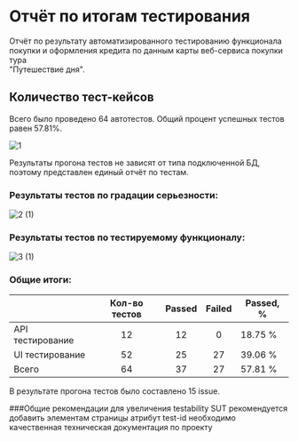 # Отчёт по итогам тестирования

Отчёт по результату автоматизированного тестированию функционала покупки и оформления кредита по данным карты веб-сервиса покупки тура  
"Путешествие дня".

## Количество тест-кейсов

Всего было проведено 64 автотестов. Общий процент успешных тестов равен 57.81%.

![1](https://github.com/Oksana07199/Diplom-QA/assets/143875669/5fa7dfe4-bd27-4036-a027-24a9d5535b42)

Результаты прогона тестов не зависят от типа подключенной БД, поэтому представлен единый отчёт по тестам.

### Результаты тестов по градации серьезности:

![2 (1)](https://github.com/Oksana07199/Diplom-QA/assets/143875669/f725ce8c-de18-4191-b8b6-9aafd6596ba8)


### Результаты тестов по тестируемому функционалу:

![3 (1)](https://github.com/Oksana07199/Diplom-QA/assets/143875669/9882ac75-77d4-4853-ae6d-9f775cce4e5b)


### Общие итоги:

|                  | Кол-во тестов | Passed | Failed | Passed, % |
|:-----------------|:-------------:|:------:|:------:|-----------|
| API тестирование |      12       |   12   |   0    | 18.75 %   |
| UI тестирование  |      52       |   25   |   27   | 39.06 %   |
| Всего            |      64       |   37   |   27   | 57.81 %   |
В результате прогона тестов было составлено 15 issue.

###Общие рекомендации
для увеличения testability SUT рекомендуется добавить элементам страницы атрибут test-id
необходимо качественная техническая документация по проекту
